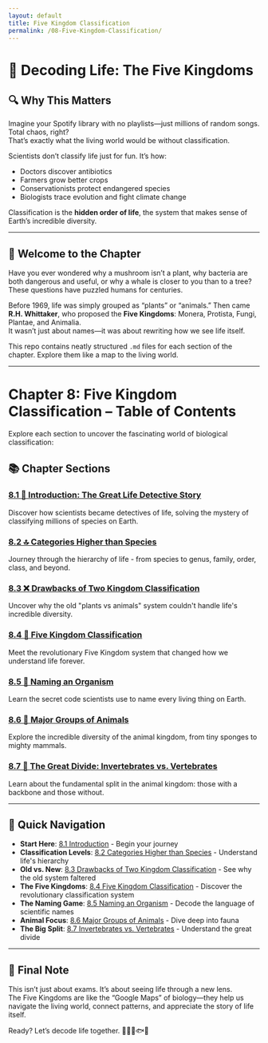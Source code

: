```yaml
---
layout: default
title: Five Kingdom Classification
permalink: /08-Five-Kingdom-Classification/
---
```


# 🧬 Decoding Life: The Five Kingdoms  

## 🔍 Why This Matters  
Imagine your Spotify library with no playlists—just millions of random songs. Total chaos, right?  
That’s exactly what the living world would be without classification.  

Scientists don’t classify life just for fun. It’s how:  
- Doctors discover antibiotics  
- Farmers grow better crops  
- Conservationists protect endangered species  
- Biologists trace evolution and fight climate change  

Classification is the **hidden order of life**, the system that makes sense of Earth’s incredible diversity.  

---

## 📖 Welcome to the Chapter  
Have you ever wondered why a mushroom isn’t a plant, why bacteria are both dangerous and useful, or why a whale is closer to you than to a tree?  
These questions have puzzled humans for centuries.  

Before 1969, life was simply grouped as “plants” or “animals.” Then came **R.H. Whittaker**, who proposed the **Five Kingdoms**: Monera, Protista, Fungi, Plantae, and Animalia.  
It wasn’t just about names—it was about rewriting how we see life itself.  

This repo contains neatly structured `.md` files for each section of the chapter. Explore them like a map to the living world.  

---

# Chapter 8: Five Kingdom Classification – Table of Contents

Explore each section to uncover the fascinating world of biological classification:

## 📚 Chapter Sections

### [8.1 🌱 Introduction: The Great Life Detective Story](8.1-introduction.md)
Discover how scientists became detectives of life, solving the mystery of classifying millions of species on Earth.

### [8.2 🔝 Categories Higher than Species](8.2-categories-higher-than-species.md)
Journey through the hierarchy of life - from species to genus, family, order, class, and beyond.

### [8.3 ❌ Drawbacks of Two Kingdom Classification](8.3-drawbacks-of-two-kingdom-classification.md)
Uncover why the old "plants vs animals" system couldn't handle life's incredible diversity.

### [8.4 🏰 Five Kingdom Classification](8.4-five-kingdom-classification.md)
Meet the revolutionary Five Kingdom system that changed how we understand life forever.

### [8.5 📛 Naming an Organism](8.5-naming-an-organism.md)
Learn the secret code scientists use to name every living thing on Earth.

### [8.6 🦁 Major Groups of Animals](8.6-major-groups-of-animals.md)
Explore the incredible diversity of the animal kingdom, from tiny sponges to mighty mammals.

### [8.7 🦴 The Great Divide: Invertebrates vs. Vertebrates](8.7-invertebrata-and-vertebrata.md)
Learn about the fundamental split in the animal kingdom: those with a backbone and those without.

---

## 🎯 Quick Navigation
- **Start Here**: [8.1 Introduction](8.1-introduction.md) - Begin your journey
- **Classification Levels**: [8.2 Categories Higher than Species](8.2-categories-higher-than-species.md) - Understand life's hierarchy
- **Old vs. New**: [8.3 Drawbacks of Two Kingdom Classification](8.3-drawbacks-of-two-kingdom-classification.md) - See why the old system faltered
- **The Five Kingdoms**: [8.4 Five Kingdom Classification](8.4-five-kingdom-classification.md) - Discover the revolutionary classification system
- **The Naming Game**: [8.5 Naming an Organism](8.5-naming-an-organism.md) - Decode the language of scientific names
- **Animal Focus**: [8.6 Major Groups of Animals](8.6-major-groups-of-animals.md) - Dive deep into fauna
- **The Big Split**: [8.7 Invertebrates vs. Vertebrates](8.7-invertebrata-and-vertebrata.md) - Understand the great divide

---

## 🚀 Final Note  
This isn’t just about exams. It’s about seeing life through a new lens.  
The Five Kingdoms are like the “Google Maps” of biology—they help us navigate the living world, connect patterns, and appreciate the story of life itself.  

Ready? Let’s decode life together. 🌱🦠🍄🐟🦋